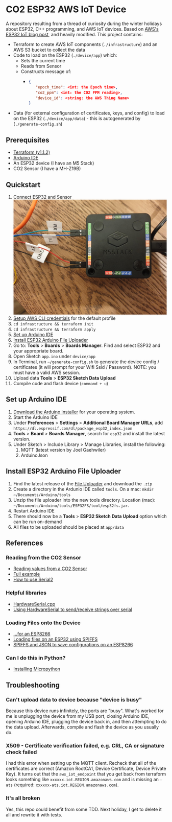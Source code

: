 # CO2 ESP32 AWS IoT Device
A repository resulting from a thread of curiosity during the winter holidays about ESP32, C++ programming, and AWS IoT devices.  Based on [AWS's ESP32 IoT blog post](https://aws.amazon.com/blogs/compute/building-an-aws-iot-core-device-using-aws-serverless-and-an-esp32/), and heavily modified. This project contains:
* Terraform to create AWS IoT components (`./infrastructure`) and an AWS S3 bucket to collect the data
* Code to load on the ESP32 (`./device/app`) which:
  * Sets the current time
  * Reads from Sensor
  * Constructs message of:
    * ```json
      {
         "epoch_time": <int: the Epoch time>,
         "co2_ppm": <int: the CO2 PPM reading>,
         "device_id": <string: the AWS Thing Name>
      }
* Data (for external configuration of certificates, keys, and config) to load on the ESP32 (`./device/app/data`) - this is autogenerated by (`./generate-config.sh`)

## Prerequisites
* [Terraform (v1.1.2)](https://learn.hashicorp.com/tutorials/terraform/install-cli)
* [Arduino IDE](https://www.arduino.cc/en/software)
* An ESP32 device (I have an M5 Stack)
* CO2 Sensor (I have a MH-Z19B)

## Quickstart
1. Connect ESP32 and Sensor
![device-connection.png](Device_ConnectSensor.jpeg)
2. [Setup AWS CLI credentials](https://docs.aws.amazon.com/cli/latest/userguide/cli-chap-configure.html) for the default profile
3. `cd infrastructure && terraform init`
4. `cd infrastructure && terraform apply`
5. [Set up Arduino IDE](#set-up-arduino-ide)
6. [Install ESP32 Arduino File Uploader](#install-esp32-arduino-file-uploader)
7. Go to: **Tools** > **Boards** > **Boards Manager**. Find and select ESP32 and your appropriate board.
8. Open Sketch `app.ino` under `device/app`
9. In Terminal, run `~/generate-config.sh` to generate the device config / certificates (it will prompt for your Wifi Ssid / Password). NOTE: you must have a valid AWS session.
10. Upload data **Tools** > **ESP32 Sketch Data Upload**
11. Compile code and flash device (`command + u`)

## Set up Arduino IDE
1. [Download the Arduino installer](https://www.arduino.cc/en/software) for your operating system.
2. Start the Arduino IDE
3. Under **Preferences** > **Settings** > **Additional Board Manager URLs**, add `https://dl.espressif.com/dl/package_esp32_index.json`
4. **Tools** > **Board** > **Boards Manager**, search for `esp32` and install the latest version.
5. Under Sketch > Include Library > Manage Libraries, install the following:
   1. MQTT (latest version by Joel Gaehwiler)
   2. ArduinoJson

## Install ESP32 Arduino File Uploader
1. Find the latest release of the [File Uploader](https://github.com/me-no-dev/arduino-esp32fs-plugin/releases/) and download the `.zip`
2. Create a directory in the Ardunio IDE called `tools`. On a mac: `mkdir ~/Documents/Arduino/tools`
3. Unzip the file uploader into the new tools directory. Location (mac): `~/Documents/Arduino/tools/ESP32FS/tool/esp32fs.jar`.
4. Restart Arduino IDE
5. There should now be a **Tools** > **ESP32 Sketch Data Upload** option which can be run on-demand
6. All files to be uploaded should be placed at `app/data`

## References
### Reading from the CO2 Sensor
* [Reading values from a CO2 Sensor](https://forum.arduino.cc/t/problem-with-co2-sensor-mh-z19b-cannot-read-values/504873/6#msg3587557)
* [Full example](https://github.com/tobiasschuerg/MH-Z-CO2-Sensors/blob/4e868c9cee8a86066a1287c9f2b46fee7e293e93/MHZ.cpp)
* [How to use Serial2](https://github.com/G6EJD/ESP32-Using-Hardware-Serial-Ports/blob/master/ESP32_Using_Serial2.ino)

### Helpful libraries
* [HardwareSerial.cpp](https://github.com/espressif/arduino-esp32/blob/108e46716461b84fbb53814e45dc18a19a79fcdd/cores/esp32/HardwareSerial.cpp)
* [Using HardwareSerial to send/receive strings over serial](https://www.esp32.com/viewtopic.php?t=10300)

### Loading Files onto the Device
* [...for an ESP8266](https://github.com/esp8266/Arduino/issues/2470)
* [Loading files on an ESP32 using SPIFFS](https://randomnerdtutorials.com/esp32-vs-code-platformio-spiffs/)
* [SPIFFS and JSON to save configurations on an ESP8266](https://www.youtube.com/watch?v=jIOTzaeh7fs)

### Can I do this in Python?
* [Installing Micropython](https://docs.micropython.org/en/latest/esp32/quickref.html#installing-micropython)

## Troubleshooting
### Can't upload data to device because "device is busy"
Because this device runs infinitely, the ports are "busy". What's worked for me is unplugging the device from my USB port, closing Arduino IDE, opening Arduino IDE, plugging the device back in, and then attempting to do the data upload. Afterwards, compile and flash the device as you usually do.

### X509 - Certificate verification failed, e.g. CRL, CA or signature check failed
I had this error when setting up the MQTT client. Recheck that all of the certificates are correct (Amazon RootCA1, Device Certificate, Device Private Key). It turns out that the `aws_iot_endpoint` that you get back from terraform looks something like `xxxxxx.iot.REGION.amazonaws.com` and is missing an `-ats` (required: `xxxxxx-ats.iot.REGION.amazonaws.com`).

### It's all broken
Yes, this repo could benefit from some TDD. Next holiday, I get to delete it all and rewrite it with tests.